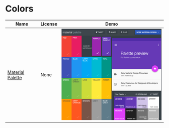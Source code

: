 Colors
=======
Name | License | Demo
--- | --- | ---
[Material Palette](http://www.materialpalette.com/deep-purple/purple) | None | <img src="/images/Material Palette.png" width="100%">
